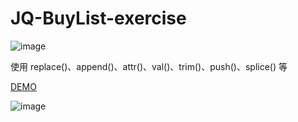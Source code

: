 # JQ-BuyList-exercise 
![image](https://img.shields.io/badge/jQuery-exercise-brightgreen.svg)

使用 replace()、append()、attr()、val()、trim()、push()、splice() 等

[DEMO](https://jedchang.github.io/JQ-BuyList-exercise/)

![image](https://github.com/jedchang/JQ-BuyList-exercise/blob/master/preview.jpg)
